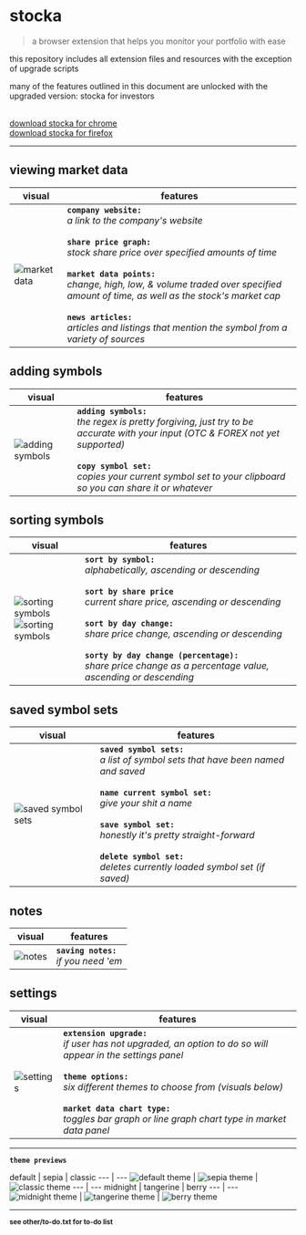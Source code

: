 # stocka
>a browser extension that helps you monitor your portfolio with ease


this repository includes all extension files and resources with the exception of upgrade scripts

many of the features outlined in this document are unlocked with the upgraded version: stocka for investors

<br/>[download stocka for chrome](https://aaronchapman.github.io/padseek)
<br/>[download stocka for firefox](https://aaronchapman.github.io/padseek)

---

## viewing market data

visual | features
--- | ---
![market data](stocka-extension/images/screenshots/readme/market-data.png  "market data") | **`company website:`**<br/>_a link to the company's website_<br/><br/>**`share price graph:`**<br/>_stock share price over specified amounts of time_<br/><br/>**`market data points:`**<br/>_change, high, low, & volume traded over specified amount of time, as well as the stock's market cap_<br/><br/>**`news articles:`**<br/>_articles and listings that mention the symbol from a variety of sources_


## adding symbols

visual | features
--- | ---
![adding symbols](stocka-extension/images/screenshots/readme/add-copy.png "adding symbols") | **`adding symbols:`**<br/>_the regex is pretty forgiving, just try to be accurate with your input (OTC & FOREX not yet supported)_<br/><br/>**`copy symbol set:`**<br/>_copies your current symbol set to your clipboard so you can share it or whatever_


## sorting symbols

visual | features
--- | ---
![sorting symbols](stocka-extension/images/screenshots/readme/sort-1.png "sorting symbol set")<br/>![sorting symbols](stocka-extension/images/screenshots/readme/sort-2.png "sorting symbol set") | **`sort by symbol:`**<br/>_alphabetically, ascending or descending_<br/><br/>**`sort by share price`**<br/>_current share price, ascending or descending_<br/><br/>**`sort by day change:`**<br/>_share price change, ascending or descending_<br/><br/>**`sorty by day change (percentage):`**<br/>_share price change as a percentage value, ascending or descending_


## saved symbol sets

visual | features
--- | ---
![saved symbol sets](stocka-extension/images/screenshots/readme/saved-sets.png "saved symbol sets") | **`saved symbol sets:`**<br/>_a list of symbol sets that have been named and saved_<br/><br/>**`name current symbol set:`**<br/>_give your shit a name_<br/><br/>**`save symbol set:`**<br/>_honestly it's pretty straight-forward_<br/><br/>**`delete symbol set:`**<br/>_deletes currently loaded symbol set (if saved)_


## notes

visual | features
--- | ---
![notes](stocka-extension/images/screenshots/readme/notes.png "notes") | **`saving notes:`**<br/>_if you need 'em_


## settings

visual | features
--- | ---
![settings](stocka-extension/images/screenshots/readme/settings.png "settings") | **`extension upgrade:`**<br/>_if user has not upgraded, an option to do so will appear in the settings panel_<br/><br/>**`theme options:`**<br/>_six different themes to choose from (visuals below)_<br/><br/>**`market data chart type:`**<br/>_toggles bar graph or line graph chart type in market data panel_

---

**`theme previews`**

default | sepia | classic
--- | ---
![default theme](stocka-extension/images/screenshots/readme/default.png "default theme") | ![sepia theme](stocka-extension/images/screenshots/readme/sepia.png "sepia theme") | ![classic theme](stocka-extension/images/screenshots/readme/classic.png "classic theme")
--- | ---
midnight | tangerine | berry
--- | ---
![midnight theme](stocka-extension/images/screenshots/readme/midnight.png "midnight theme") | ![tangerine theme](stocka-extension/images/screenshots/readme/tangerine.png "tangerine theme") | ![berry theme](stocka-extension/images/screenshots/readme/berry.png "berry theme")

---

<sup>**see other/to-do.txt for to-do list**</sup>
